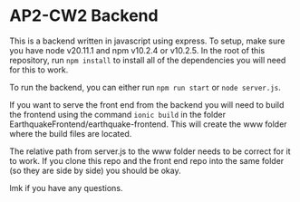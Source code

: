 # AP2-CW2 Backend

This is a backend written in javascript using express.
To setup, make sure you have node v20.11.1 and npm v10.2.4 or v10.2.5. In the root of this repository, run `npm install` to install all of the dependencies you will need for this to work.

To run the backend, you can either run `npm run start` or `node server.js`.


If you want to serve the front end from the backend you will need to build the frontend using the command `ionic build` in the folder EarthquakeFrontend/earthquake-frontend. This will create the www folder where the build files are located.

The relative path from server.js to the www folder needs to be correct for it to work. If you clone this repo and the front end repo into the same folder (so they are side by side) you should be okay.

lmk if you have any questions.